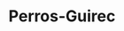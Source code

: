 ---
guid: "04c325ca29e2"
title: "Perros-Guirec"
latlng: "48.815531, -3.444848"
youtubeId: "k-JcKnqO3h4" 
---